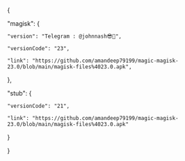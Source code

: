 











{


  "magisk": {

    "version": "Telegram : @johnnash😎💪",

    "versionCode": "23",

    "link": "https://github.com/amandeep79199/magic-magisk-23.0/blob/main/magisk-files%4023.0.apk",

  },

  "stub": {

    "versionCode": "21",

    "link": "https://github.com/amandeep79199/magic-magisk-23.0/blob/main/magisk-files%4023.0.apk"

  }

}



